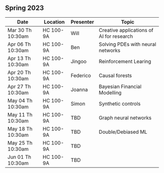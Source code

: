 ## Spring 2023

| Date              | Location       |Presenter         | Topic                                     |
|-------------------|----------------|------------------|-------------------------------------------|
| Mar 30 Th 10:30am | HC 100-9A      | Will             | Creative applications of AI for research  |
| Apr 06 Th 10:30am | HC 100-9A      | Ben              | Solving PDEs with neural networks         |
| Apr 13 Th 10:30am | HC 100-9A      | Jingoo           | Reinforcement Learing                     |
| Apr 20 Th 10:30am | HC 100-9A      | Federico         | Causal forests                            |
| Apr 27 Th 10:30am | HC 100-9A      | Joanna           | Bayesian Financial Modelling              |
| May 04 Th 10:30am | HC 100-9A      | Simon            | Synthetic controls                        |
| May 11 Th 10:30am | HC 100-9A      | TBD              | Graph neural networks                     |
| May 18 Th 10:30am | HC 100-9A      | TBD              | Double/Debiased ML                        |
| May 25 Th 10:30am | HC 100-9A      | TBD              |                                           |
| Jun 01 Th 10:30am | HC 100-9A      | TBD              |                                           |
